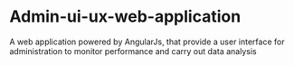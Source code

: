 # Admin-ui-ux-web-application
A web application powered by AngularJs, that provide a user interface for administration to monitor performance and carry out data analysis
